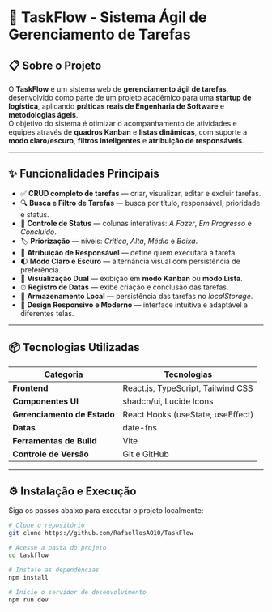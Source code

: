 # 🚀 TaskFlow - Sistema Ágil de Gerenciamento de Tarefas

## 📋 Sobre o Projeto

O **TaskFlow** é um sistema web de **gerenciamento ágil de tarefas**, desenvolvido como parte de um projeto acadêmico para uma **startup de logística**, aplicando **práticas reais de Engenharia de Software** e **metodologias ágeis**.  
O objetivo do sistema é otimizar o acompanhamento de atividades e equipes através de **quadros Kanban** e **listas dinâmicas**, com suporte a **modo claro/escuro**, **filtros inteligentes** e **atribuição de responsáveis**.

---

## ✨ Funcionalidades Principais

- ✅ **CRUD completo de tarefas** — criar, visualizar, editar e excluir tarefas.
- 🔍 **Busca e Filtro de Tarefas** — busca por título, responsável, prioridade e status.
- 🚦 **Controle de Status** — colunas interativas: *A Fazer*, *Em Progresso* e *Concluído*.
- 🏷️ **Priorização** — níveis: *Crítica*, *Alta*, *Média* e *Baixa*.
- 👤 **Atribuição de Responsável** — define quem executará a tarefa.
- 🌓 **Modo Claro e Escuro** — alternância visual com persistência de preferência.
- 🧭 **Visualização Dual** — exibição em **modo Kanban** ou **modo Lista**.
- ⏰ **Registro de Datas** — exibe criação e conclusão das tarefas.
- 💾 **Armazenamento Local** — persistência das tarefas no *localStorage*.
- 🎨 **Design Responsivo e Moderno** — interface intuitiva e adaptável a diferentes telas.

---

## 📦 Tecnologias Utilizadas

| Categoria | Tecnologias |
|------------|--------------|
| **Frontend** | React.js, TypeScript, Tailwind CSS |
| **Componentes UI** | shadcn/ui, Lucide Icons |
| **Gerenciamento de Estado** | React Hooks (useState, useEffect) |
| **Datas** | date-fns |
| **Ferramentas de Build** | Vite |
| **Controle de Versão** | Git e GitHub |

---

## ⚙️ Instalação e Execução

Siga os passos abaixo para executar o projeto localmente:

```bash
# Clone o repositório
git clone https://github.com/RafaellosAO10/TaskFlow

# Acesse a pasta do projeto
cd taskflow

# Instale as dependências
npm install

# Inicie o servidor de desenvolvimento
npm run dev
